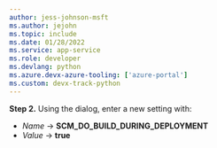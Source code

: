 ```yaml
---
author: jess-johnson-msft
ms.author: jejohn
ms.topic: include
ms.date: 01/28/2022
ms.service: app-service
ms.role: developer
ms.devlang: python
ms.azure.devx-azure-tooling: ['azure-portal']
ms.custom: devx-track-python
---
```


**Step 2.** Using the dialog, enter a new setting with:

* *Name* &rarr; **SCM_DO_BUILD_DURING_DEPLOYMENT**
* *Value* &rarr; **true**